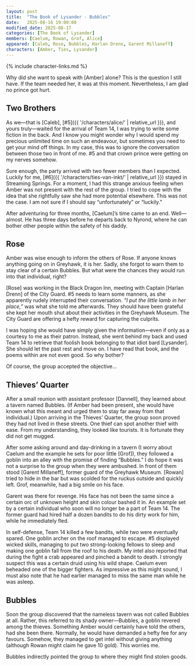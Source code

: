 ```yaml
---
layout: post
title:  "The Book of Lysander - Bubbles"
date:   2025-08-16 19:00:00
modified_date: 2025-08-17
categories: [The Book of Lysander]
members: [Caelum, Rowan, Grof, Alice]
appeared: [Caleb, Rose, Bubbles, Harlan Drenn, Garent Millaneff]
characters: [Amber, Ties, Lysander]
---
```

{% include character-links.md %}

Why did she want to speak with [Amber] alone? This is the question I still have. If the team needed her, it was at this moment. Nevertheless, I am glad no prince got hurt.  

## Two Brothers
As we—that is [Caleb], [#5]({{ '/characters/alice/' | relative_url }}), and yours truly—waited for the arrival of Team 14, I was trying to write some fiction in the back. And I know you might wonder why I would spend my precious unlimited time on such an endeavour, but sometimes you need to get your mind off things. In my case, this was to ignore the conversation between those two in front of me. #5 and that crown prince were getting on my nerves somehow.  

Sure enough, the party arrived with two fewer members than I expected. Luckily for me, [#6]({{ '/characters/ties-van-inkt/' | relative_url }}) stayed in Streaming Springs. For a moment, I had this strange anxious feeling when Amber was not present with the rest of the group. I tried to cope with the idea that she rightfully saw she had more potential elsewhere. This was not the case. I am not sure if I should say “unfortunately” or “luckily.”  

After adventuring for three months, [Caelum]’s time came to an end. Well—almost. He has three days before he departs back to Nyrond, where he can bother other people within the safety of his daddy.  

## Rose
Amber was wise enough to inform the others of Rose. If anyone knows anything going on in Greyhawk, it is her. Sadly, she forgot to warn them to stay clear of a certain Bubbles. But what were the chances they would run into that individual, right?  

[Rose] was working in the Black Dragon Inn, meeting with Captain [Harlan Drenn] of the City Guard. #5 needs to learn some manners, as she apparently rudely interrupted their conversation. *“I put the little lamb in her place,”* was what she told me afterwards. They should have been grateful she kept her mouth shut about their activities in the Greyhawk Museum. The City Guard are offering a hefty reward for capturing the culprits.  

I was hoping she would have simply given the information—even if only as a courtesy to me as their patron. Instead, she went behind my back and used Team 14 to retrieve that foolish book belonging to that idiot bard [Lysander]. She should let the past rest and move on. I have read that book, and the poems within are not even good. So why bother?  

Of course, the group accepted the objective…  

## Thieves’ Quarter
After a small reunion with assistant professor [Dannell], they learned about a tavern named Bubbles. (If Amber had been present, she would have known what this meant and urged them to stay far away from that individual.) Upon arriving in the Thieves’ Quarter, the group soon proved they had not lived in these streets. One thief can spot another thief with ease. From my understanding, they looked like tourists. It is fortunate they did not get mugged.  

After some asking around and day-drinking in a tavern (I worry about Caelum and the example he sets for poor little [Grof]), they followed a goblin into an alley with the promise of finding “Bubbles.” I do hope it was not a surprise to the group when they were ambushed. In front of them stood [Garent Millaneff], former guard of the Greyhawk Museum. [Rowan] tried to hide in the bar but was scolded for the ruckus outside and quickly left. Grof, meanwhile, had a big smile on his face.  

Garent was there for revenge. His face has not been the same since a certain orc of unknown height and skin colour bashed it in. An example set by a certain individual who soon will no longer be a part of Team 14. The former guard had hired half a dozen bandits to do his dirty work for him, while he immediately fled.  

In self-defense, Team 14 killed a few bandits, while two were eventually spared. One goblin archer on the roof managed to escape. #5 displayed wicked skills, managing to put two strong-looking fellows to sleep and making one goblin fall from the roof to his death. My intel also reported that during the fight a crab appeared and pinched a bandit to death. I strongly suspect this was a certain druid using his wild shape. Caelum even beheaded one of the bigger fighters. As impressive as this might sound, I must also note that he had earlier managed to miss the same man while he was asleep.  

## Bubbles
Soon the group discovered that the nameless tavern was not called Bubbles at all. Rather, this referred to its shady owner—Bubbles, a goblin revered among the thieves. Something Amber would certainly have told the others, had she been there. Normally, he would have demanded a hefty fee for any favours. Somehow, they managed to get intel without giving anything (although Rowan might claim he gave 10 gold). This worries me.  

Bubbles indirectly pointed the group to where they might find stolen goods.  
